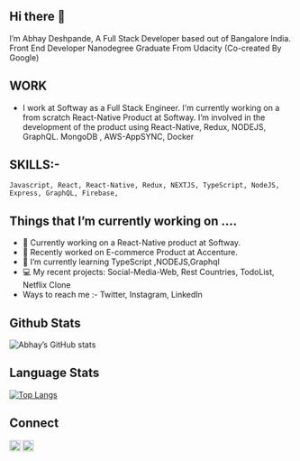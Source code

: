 ## Hi there 👋

  I’m Abhay Deshpande, A Full Stack Developer based out of Bangalore India. Front End Developer Nanodegree Graduate From Udacity (Co-created By Google)

## WORK 

 *  I  work at Softway as a Full Stack Engineer. I'm currently working on a from scratch React-Native Product at Softway.  I’m involved in the development of     the product using React-Native, Redux, NODEJS, GraphQL. MongoDB , AWS-AppSYNC, Docker

## SKILLS:-

	Javascript, React, React-Native, Redux, NEXTJS, TypeScript, NodeJS, Express, GraphQL, Firebase,

## Things that I’m currently working on …. 

	
  * 🔭 Currently working on a  React-Native product at Softway.
  * 🔭 Recently worked on  E-commerce Product at Accenture.
  * 🌱 I’m currently learning TypeScript ,NODEJS,Graphql
  * 💻 My recent projects: Social-Media-Web, Rest Countries, TodoList, Netflix Clone
  * Ways to reach me :-  Twitter, Instagram, LinkedIn 

## Github Stats
  ![Abhay’s  GitHub stats](https://github-readme-stats.vercel.app/api?username=abhaydee)

## Language Stats
   [![Top Langs](https://github-readme-stats.vercel.app/api/top-langs/?username=abhaydee)](https://github.com/abhaydee/github-readme-stats)
   
## Connect 

  <a href="https://twitter.com/Abhs567"><img align="left" width=20px src="https://simpleicons.org/icons/twitter.svg"></a>
  <a href="https://in.linkedin.com/in/abhaydee"><img align="left" width=20px src="https://simpleicons.org/icons/linkedin.svg"></a>



 
